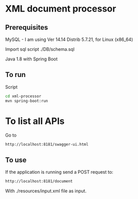 # XML document processor

## Prerequisites

MySQL - I am using Ver 14.14 Distrib 5.7.21, for Linux (x86_64)

Import sql script ./DB/schema.sql

Java 1.8 with Spring Boot

## To run

Script
```bash
cd xml-processor
mvn spring-boot:run
```

# To list all APIs
Go to
```bash
http://localhost:8181/swagger-ui.html
```

## To use
If the application is running send a POST request to:
```bash
http://localhost:8181/document
```
With ./resources/input.xml file as input.